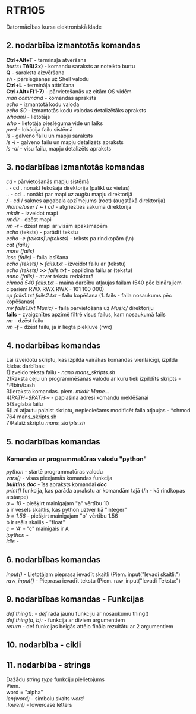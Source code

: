 # RTR105
Datormācības kursa elektroniskā klade
## 2. nodarbība izmantotās komandas
**Ctrl+Alt+T** - termināļa atvēršana  
*burts*+**TAB(2x)** - komandu saraksts ar noteikto burtu  
**Q** - saraksta aizvēršana  
*sh* - pārslēgšanās uz Shell valodu  
**Ctrl+L** - termināļa attīrīšana  
**Ctrl+Alt+F(1-7)** - pārvietošanās uz citām OS vidēm  
*man* *command* - komandas apraksts  
*echo* - izmantotā kodu valoda  
*echo $0* - izmantotās kodu valodas detalizētāks apraksts  
*whoami* - lietotājs  
*who* - lietotāja pieslēguma vide un laiks  
*pwd* - lokācija failu sistēmā  
*ls* - galveno failu un mapju saraksts  
*ls -l* - galveno failu un mapju detalizēts apraksts  
*ls -al* - visu failu, mapju detalizēts apraksts
## 3. nodarbības izmantotās komandas
*cd* - pārvietošanās mapju sistēmā  
*.* - cd . nonākt tekošajā direktorijā (palikt uz vietas)  
*..* - cd .. nonākt par mapi uz augšu mapju direktorijā  
*/* - cd / saknes apgabala apzīmejums (root) (augstākā direktorija)  
*/home/user* **/** **~** **/** *cd* - atgriezties sākuma direktorijā  
*mkdir* - izveidot mapi  
*rmdir* - dzēst mapi  
*rm -r* - dzēst mapi ar visām apakšmapēm  
*echo* (teksts) - parādīt tekstu  
*echo -e (teksts)\n(teksts)* - teksts pa rindkopām (\n)  
*cat (fails)  
more (fails)  
less (fails)* - faila lasīšana  
*echo (teksts) **>** fails.txt* - izveidot failu ar (tekstu)  
*echo (teksts) **>>** fails.txt* - papildina failu ar (tekstu)  
*nano (fails)* - atver tekstu redaktorā  
*chmod 540 fails.txt* - maina darbību atļaujas failam (540 pēc binārajiem cipariem RWX RWX RWX - 101 100 000)  
*cp fails1.txt fails2.txt* - failu kopēšana (1. fails - faila nosaukums pēc kopēšanas)  
*mv fails1.txt Music/* - faila pārvietošana uz *Music/* direktoriju  
**fails** - zvaigznītes apzīmē filtrē visus failus, kam nosaukumā fails  
*rm* - dzēst failu  
*rm -f* - dzēst failu, ja ir liegta piekļuve (rwx)  
## 4. nodarbības komandas 
Lai izveidotu skriptu, kas izpilda vairākas komandas vienlaicīgi, izpilda šādas darbības:  
1)Izveido teksta failu - *nano mans_skripts.sh*  
2)Raksta ceļu un programmēšanas valodu ar kuru tiek izpildīts skripts - *#!bin/bash  
3)Ieraksta komandas. piem. *mkdir Mape...*  
4)*PATH=$PATH:~* - paplašina adresi komandu meklēšanai  
5)Saglabā failu  
6)Lai atļautu palaist skriptu, nepieciešams modificēt faila atļaujas - *chmod 764 mans_skripts.sh  
7)Palaiž skriptu *mans_skripts.sh*
## 5. nodarbības komandas  
### Komandas ar programmatūras valodu "python"  
*python* - startē programmatūras valodu  
*vars()* - visas pieejamās komandas funkcija  
*__builtins__.__doc__* - īss apraksts komandai *__doc__*  
*print()* funkcija, kas parāda aprakstu ar komandām tajā (/n - kā rindkopas atstarpe)  
*a = 10* - piešķirt mainīgajam "a" vērtību 10  
a ir vesels skaitlis, kas python uztver kā "integer"  
*b = 1.56* - piešķirt mainīgajam "b" vērtību 1.56   
b ir reāls skailis - "float"  
*c = 'A'* - "c" mainīgais ir A  
*ipython* -  
*idle* -
## 6. nodarbības komandas
*input()* - Lietotājam pieprasa ievadīt skaitli (Piem. input("Ievadi skaitli:")  
*raw_input()* - Pieprasa ievadīt tekstu (Piem. raw_input("Ievadi Tekstu:")  
## 9. nodarbības komandas - Funkcijas
*def thing():* - *def* rada jaunu funkciju ar nosaukumu thing()  
*def thing(a, b):* - funkcija ar diviem argumentiem  
*return* - def funkcijas beigās attēlo fināla rezultātu ar 2 argumentiem  
## 10. nodarbība - cikli  
## 11. nodarbība - strings  
Dažādu *string type* funkciju pielietojums  
Piem.  
word = "alpha"  
*len(word)* - simbolu skaits *word*  
*.lower()* - lowercase letters  

